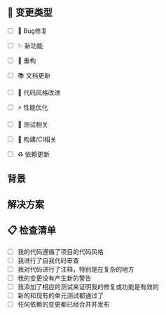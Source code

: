 ## 📝 变更类型
<!-- 请在相应的选项前打勾 [x] -->
- [ ] 🐛 Bug修复
- [ ] ✨ 新功能
- [ ] 🔨 重构
- [ ] 📚 文档更新
- [ ] 🎨 代码风格改进
- [ ] ⚡ 性能优化
- [ ] 🧪 测试相关
- [ ] 🔧 构建/CI相关
- [ ] ♻️ 依赖更新


## 背景
<!-- 请描述为什么需要这个变更 -->

## 解决方案
<!-- 请描述你的解决方案 -->


## 📋 检查清单

<!-- 请确认以下项目 -->

- [ ] 我的代码遵循了项目的代码风格
- [ ] 我进行了自我代码审查
- [ ] 我对代码进行了注释，特别是在复杂的地方
- [ ] 我的变更没有产生新的警告
- [ ] 我添加了相应的测试来证明我的修复或功能是有效的
- [ ] 新的和现有的单元测试都通过了
- [ ] 任何依赖的变更都已经合并并发布
